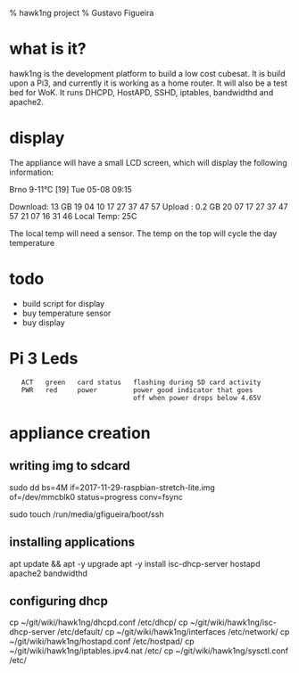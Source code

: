 % hawk1ng project
% Gustavo Figueira

# what is it?

hawk1ng is the development platform to build a low cost cubesat. It is build
upon a Pi3, and currently it is working as a home router. It will also be a
test bed for WoK. It runs DHCPD, HostAPD, SSHD, iptables, bandwidthd and
apache2.

# display

The appliance will have a small LCD screen, which will display the following
information:

   Brno 9-11°C                  [19] Tue 05-08 09:15

   Download:  13  GB        19  04 10 17 27 37 47 57
   Upload  : 0.2  GB        20  07 17 27 37 47 57
                            21  07 16 31 46
   Local Temp: 25C

The local temp will need a sensor.
The temp on the top will cycle the day temperature

# todo
  * build script for display
  * buy temperature sensor
  * buy display

# Pi 3 Leds

       ACT   green   card status   flashing during SD card activity
       PWR   red     power         power good indicator that goes
                                   off when power drops below 4.65V

# appliance creation

## writing img to sdcard

  sudo dd bs=4M if=2017-11-29-raspbian-stretch-lite.img \
  of=/dev/mmcblk0 status=progress conv=fsync

  sudo touch /run/media/gfigueira/boot/ssh

## installing applications

  apt update &&  apt -y upgrade
  apt -y install isc-dhcp-server hostapd apache2 bandwidthd

## configuring dhcp

cp ~/git/wiki/hawk1ng/dhcpd.conf /etc/dhcp/
cp ~/git/wiki/hawk1ng/isc-dhcp-server /etc/default/
cp ~/git/wiki/hawk1ng/interfaces /etc/network/
cp ~/git/wiki/hawk1ng/hostapd.conf /etc/hostpad/
cp ~/git/wiki/hawk1ng/iptables.ipv4.nat /etc/
cp ~/git/wiki/hawk1ng/sysctl.conf /etc/
